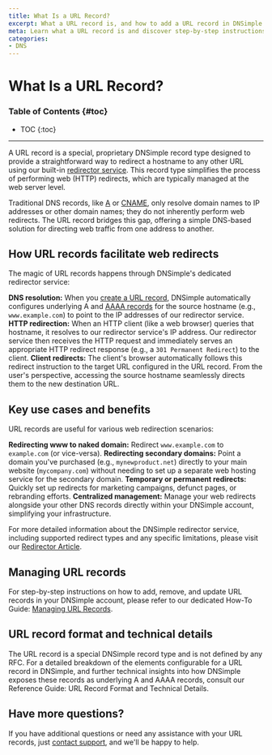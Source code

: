 ```yaml
---
title: What Is a URL Record?
excerpt: What a URL record is, and how to add a URL record in DNSimple.
meta: Learn what a URL record is and discover step-by-step instructions for adding one in DNSimple to effectively redirect your domain traffic.
categories:
- DNS
---
```


# What Is a URL Record?

### Table of Contents {#toc}

* TOC
{:toc}

---

A URL record is a special, proprietary DNSimple record type designed to provide a straightforward way to redirect a hostname to any other URL using our built-in [redirector service](/articles/redirector/). This record type simplifies the process of performing web (HTTP) redirects, which are typically managed at the web server level.

Traditional DNS records, like [A](/articles/a-record/) or [CNAME](/articles/cname-record/), only resolve domain names to IP addresses or other domain names; they do not inherently perform web redirects. The URL record bridges this gap, offering a simple DNS-based solution for directing web traffic from one address to another.

## How URL records facilitate web redirects
The magic of URL records happens through DNSimple's dedicated redirector service:

**DNS resolution:** When you [create a URL record](/articles/manage-url-record/), DNSimple automatically configures underlying A and [AAAA records](/articles/aaaa-record/) for the source hostname (e.g., `www.example.com`) to point to the IP addresses of our redirector service.
**HTTP redirection:** When an HTTP client (like a web browser) queries that hostname, it resolves to our redirector service's IP address. Our redirector service then receives the HTTP request and immediately serves an appropriate HTTP redirect response (e.g., a `301 Permanent Redirect`) to the client.
**Client redirects:** The client's browser automatically follows this redirect instruction to the target URL configured in the URL record.
From the user's perspective, accessing the source hostname seamlessly directs them to the new destination URL.

## Key use cases and benefits
URL records are useful for various web redirection scenarios:

**Redirecting www to naked domain:** Redirect `www.example.com` to `example.com` (or vice-versa).
**Redirecting secondary domains:** Point a domain you've purchased (e.g., `mynewproduct.net`) directly to your main website (`mycompany.com`) without needing to set up a separate web hosting service for the secondary domain.
**Temporary or permanent redirects:** Quickly set up redirects for marketing campaigns, defunct pages, or rebranding efforts.
**Centralized management:** Manage your web redirects alongside your other DNS records directly within your DNSimple account, simplifying your infrastructure.

For more detailed information about the DNSimple redirector service, including supported redirect types and any specific limitations, please visit our [Redirector Article](/articles/redirector/).

## Managing URL records
For step-by-step instructions on how to add, remove, and update URL records in your DNSimple account, please refer to our dedicated How-To Guide: [Managing URL Records](/articles/manage-url-record/).

## URL record format and technical details
The URL record is a special DNSimple record type and is not defined by any RFC.
For a detailed breakdown of the elements configurable for a URL record in DNSimple, and further technical insights into how DNSimple exposes these records as underlying A and AAAA records, consult our Reference Guide: URL Record Format and Technical Details.

## Have more questions?
If you have additional questions or need any assistance with your URL records, just [contact support](https://dnsimple.com/feedback), and we'll be happy to help.
